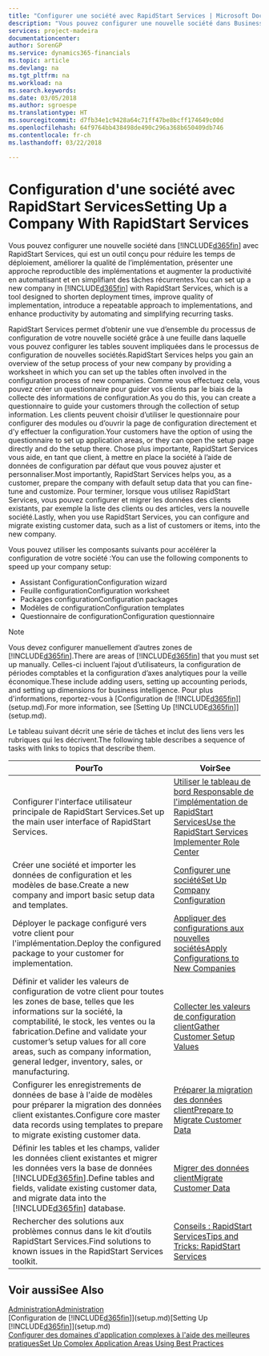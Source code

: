 ```yaml
---
title: "Configurer une société avec RapidStart Services | Microsoft Docs"
description: "Vous pouvez configurer une nouvelle société dans Business Central avec RapidStart Services, qui est un outil conçu pour réduire les temps de déploiement, améliorer la qualité de l’implémentation, présenter une approche reproductible des implémentations et augmenter la productivité en automatisant et en simplifiant des tâches récurrentes."
services: project-madeira
documentationcenter: 
author: SorenGP
ms.service: dynamics365-financials
ms.topic: article
ms.devlang: na
ms.tgt_pltfrm: na
ms.workload: na
ms.search.keywords: 
ms.date: 03/05/2018
ms.author: sgroespe
ms.translationtype: HT
ms.sourcegitcommit: d7fb34e1c9428a64c71ff47be8bcff174649c00d
ms.openlocfilehash: 64f9764bb438498de490c296a368b650409db746
ms.contentlocale: fr-ch
ms.lasthandoff: 03/22/2018

---
```

# <a name="setting-up-a-company-with-rapidstart-services"></a><span data-ttu-id="77d03-103">Configuration d'une société avec RapidStart Services</span><span class="sxs-lookup"><span data-stu-id="77d03-103">Setting Up a Company With RapidStart Services</span></span>
<span data-ttu-id="77d03-104">Vous pouvez configurer une nouvelle société dans [!INCLUDE[d365fin](includes/d365fin_md.md)] avec RapidStart Services, qui est un outil conçu pour réduire les temps de déploiement, améliorer la qualité de l’implémentation, présenter une approche reproductible des implémentations et augmenter la productivité en automatisant et en simplifiant des tâches récurrentes.</span><span class="sxs-lookup"><span data-stu-id="77d03-104">You can set up a new company in [!INCLUDE[d365fin](includes/d365fin_md.md)] with RapidStart Services, which is a tool designed to shorten deployment times, improve quality of implementation, introduce a repeatable approach to implementations, and enhance productivity by automating and simplifying recurring tasks.</span></span>  

<span data-ttu-id="77d03-105">RapidStart Services permet d’obtenir une vue d’ensemble du processus de configuration de votre nouvelle société grâce à une feuille dans laquelle vous pouvez configurer les tables souvent impliquées dans le processus de configuration de nouvelles sociétés.</span><span class="sxs-lookup"><span data-stu-id="77d03-105">RapidStart Services helps you gain an overview of the setup process of your new company by providing a worksheet in which you can set up the tables often involved in the configuration process of new companies.</span></span> <span data-ttu-id="77d03-106">Comme vous effectuez cela, vous pouvez créer un questionnaire pour guider vos clients par le biais de la collecte des informations de configuration.</span><span class="sxs-lookup"><span data-stu-id="77d03-106">As you do this, you can create a questionnaire to guide your customers through the collection of setup information.</span></span> <span data-ttu-id="77d03-107">Les clients peuvent choisir d’utiliser le questionnaire pour configurer des modules ou d’ouvrir la page de configuration directement et d'y effectuer la configuration.</span><span class="sxs-lookup"><span data-stu-id="77d03-107">Your customers have the option of using the questionnaire to set up application areas, or they can open the setup page directly and do the setup there.</span></span> <span data-ttu-id="77d03-108">Chose plus importante, RapidStart Services vous aide, en tant que client, à mettre en place la société à l’aide de données de configuration par défaut que vous pouvez ajuster et personnaliser.</span><span class="sxs-lookup"><span data-stu-id="77d03-108">Most importantly, RapidStart Services helps you, as a customer, prepare the company with default setup data that you can fine-tune and customize.</span></span> <span data-ttu-id="77d03-109">Pour terminer, lorsque vous utilisez RapidStart Services, vous pouvez configurer et migrer les données des clients existants, par exemple la liste des clients ou des articles, vers la nouvelle société.</span><span class="sxs-lookup"><span data-stu-id="77d03-109">Lastly, when you use RapidStart Services, you can configure and migrate existing customer data, such as a list of customers or items, into the new company.</span></span>

<span data-ttu-id="77d03-110">Vous pouvez utiliser les composants suivants pour accélérer la configuration de votre société :</span><span class="sxs-lookup"><span data-stu-id="77d03-110">You can use the following components to speed up your company setup:</span></span>  

-   <span data-ttu-id="77d03-111">Assistant Configuration</span><span class="sxs-lookup"><span data-stu-id="77d03-111">Configuration wizard</span></span>  
-   <span data-ttu-id="77d03-112">Feuille configuration</span><span class="sxs-lookup"><span data-stu-id="77d03-112">Configuration worksheet</span></span>  
-   <span data-ttu-id="77d03-113">Packages configuration</span><span class="sxs-lookup"><span data-stu-id="77d03-113">Configuration packages</span></span>  
-   <span data-ttu-id="77d03-114">Modèles de configuration</span><span class="sxs-lookup"><span data-stu-id="77d03-114">Configuration templates</span></span>  
-   <span data-ttu-id="77d03-115">Questionnaire de configuration</span><span class="sxs-lookup"><span data-stu-id="77d03-115">Configuration questionnaire</span></span>  

> [!Note]  
>  <span data-ttu-id="77d03-116">Vous devez configurer manuellement d’autres zones de [!INCLUDE[d365fin](includes/d365fin_md.md)].</span><span class="sxs-lookup"><span data-stu-id="77d03-116">There are areas of [!INCLUDE[d365fin](includes/d365fin_md.md)] that you must set up manually.</span></span> <span data-ttu-id="77d03-117">Celles-ci incluent l’ajout d’utilisateurs, la configuration de périodes comptables et la configuration d’axes analytiques pour la veille économique.</span><span class="sxs-lookup"><span data-stu-id="77d03-117">These include adding users, setting up accounting periods, and setting up dimensions for business intelligence.</span></span> <span data-ttu-id="77d03-118">Pour plus d'informations, reportez-vous à [Configuration de [!INCLUDE[d365fin](includes/d365fin_md.md)]](setup.md).</span><span class="sxs-lookup"><span data-stu-id="77d03-118">For more information, see [Setting Up [!INCLUDE[d365fin](includes/d365fin_md.md)]](setup.md).</span></span>

 <span data-ttu-id="77d03-119">Le tableau suivant décrit une série de tâches et inclut des liens vers les rubriques qui les décrivent.</span><span class="sxs-lookup"><span data-stu-id="77d03-119">The following table describes a sequence of tasks with links to topics that describe them.</span></span>

|<span data-ttu-id="77d03-120">**Pour**</span><span class="sxs-lookup"><span data-stu-id="77d03-120">**To**</span></span>|<span data-ttu-id="77d03-121">**Voir**</span><span class="sxs-lookup"><span data-stu-id="77d03-121">**See**</span></span>|  
|------------|-------------|  
|<span data-ttu-id="77d03-122">Configurer l'interface utilisateur principale de RapidStart Services.</span><span class="sxs-lookup"><span data-stu-id="77d03-122">Set up the main user interface of RapidStart Services.</span></span>|[<span data-ttu-id="77d03-123">Utiliser le tableau de bord Responsable de l'implémentation de RapidStart Services</span><span class="sxs-lookup"><span data-stu-id="77d03-123">Use the RapidStart Services Implementer Role Center</span></span>](admin-how-to-use-the-rapidstart-services-role-center-to-track-progress.md)|  
|<span data-ttu-id="77d03-124">Créer une société et importer les données de configuration et les modèles de base.</span><span class="sxs-lookup"><span data-stu-id="77d03-124">Create a new company and import basic setup data and templates.</span></span>|[<span data-ttu-id="77d03-125">Configurer une société</span><span class="sxs-lookup"><span data-stu-id="77d03-125">Set Up Company Configuration</span></span>](admin-set-up-company-configuration.md)|  
|<span data-ttu-id="77d03-126">Déployer le package configuré vers votre client pour l'implémentation.</span><span class="sxs-lookup"><span data-stu-id="77d03-126">Deploy the configured package to your customer for implementation.</span></span>|[<span data-ttu-id="77d03-127">Appliquer des configurations aux nouvelles sociétés</span><span class="sxs-lookup"><span data-stu-id="77d03-127">Apply Configurations to New Companies</span></span>](admin-apply-configuration-to-new-companies.md)|
|<span data-ttu-id="77d03-128">Définir et valider les valeurs de configuration de votre client pour toutes les zones de base, telles que les informations sur la société, la comptabilité, le stock, les ventes ou la fabrication.</span><span class="sxs-lookup"><span data-stu-id="77d03-128">Define and validate your customer’s setup values for all core areas, such as company information, general ledger, inventory, sales, or manufacturing.</span></span>|[<span data-ttu-id="77d03-129">Collecter les valeurs de configuration client</span><span class="sxs-lookup"><span data-stu-id="77d03-129">Gather Customer Setup Values</span></span>](admin-gather-customer-setup-values.md)|  
|<span data-ttu-id="77d03-130">Configurer les enregistrements de données de base à l'aide de modèles pour préparer la migration des données client existantes.</span><span class="sxs-lookup"><span data-stu-id="77d03-130">Configure core master data records using templates to prepare to migrate existing customer data.</span></span>|[<span data-ttu-id="77d03-131">Préparer la migration des données client</span><span class="sxs-lookup"><span data-stu-id="77d03-131">Prepare to Migrate Customer Data</span></span>](admin-use-templates-to-prepare-customer-data-for-migration.md)|  
|<span data-ttu-id="77d03-132">Définir les tables et les champs, valider les données client existantes et migrer les données vers la base de données [!INCLUDE[d365fin](includes/d365fin_md.md)].</span><span class="sxs-lookup"><span data-stu-id="77d03-132">Define tables and fields, validate existing customer data, and migrate data into the [!INCLUDE[d365fin](includes/d365fin_md.md)] database.</span></span>|[<span data-ttu-id="77d03-133">Migrer des données client</span><span class="sxs-lookup"><span data-stu-id="77d03-133">Migrate Customer Data</span></span>](admin-migrate-customer-data.md)|  
|<span data-ttu-id="77d03-134">Rechercher des solutions aux problèmes connus dans le kit d’outils RapidStart Services.</span><span class="sxs-lookup"><span data-stu-id="77d03-134">Find solutions to known issues in the RapidStart Services toolkit.</span></span>|[<span data-ttu-id="77d03-135">Conseils : RapidStart Services</span><span class="sxs-lookup"><span data-stu-id="77d03-135">Tips and Tricks: RapidStart Services</span></span>](admin-tips-and-tricks-rapidstart-services.md)|  

## <a name="see-also"></a><span data-ttu-id="77d03-136">Voir aussi</span><span class="sxs-lookup"><span data-stu-id="77d03-136">See Also</span></span>  
[<span data-ttu-id="77d03-137">Administration</span><span class="sxs-lookup"><span data-stu-id="77d03-137">Administration</span></span>](admin-setup-and-administration.md)  
<span data-ttu-id="77d03-138">[Configuration de [!INCLUDE[d365fin](includes/d365fin_md.md)]](setup.md)</span><span class="sxs-lookup"><span data-stu-id="77d03-138">[Setting Up [!INCLUDE[d365fin](includes/d365fin_md.md)]](setup.md)</span></span>  
[<span data-ttu-id="77d03-139">Configurer des domaines d'application complexes à l'aide des meilleures pratiques</span><span class="sxs-lookup"><span data-stu-id="77d03-139">Set Up Complex Application Areas Using Best Practices</span></span>](set-up-complex-application-areas-using-best-practices.md)   

